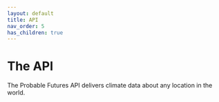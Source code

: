 ```yaml
---
layout: default
title: API
nav_order: 5
has_children: true
---
```


# The API

The Probable Futures API delivers climate data about any location in the world.
